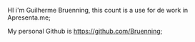HI i'm Guilherme Bruenning, this count is a use for de work in Apresenta.me;

My personal Github is https://github.com/Bruenning; 
